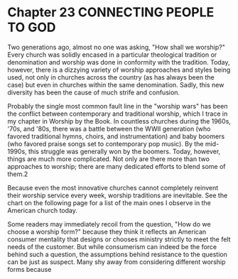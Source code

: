 # Chapter 23 CONNECTING PEOPLE TO GOD
Two generations ago, almost no one was asking, "How shall we worship?" Every church was solidly encased in a particular theological tradition or denomination and worship was done in conformity with the tradition. Today, however, there is a dizzying variety of worship approaches and styles being used, not only in churches across the country (as has always been the case) but even in churches within the same
denomination. Sadly, this new diversity has been the cause of much strife and confusion.

Probably the single most common fault line in the "worship wars" has been the conflict between contemporary and traditional worship, which I trace in my chapter in Worship by the Book. In countless churches during the 1960s, '70s, and '80s, there was a battle between the WWII generation (who favored traditional hymns, choirs, and instrumentation) and baby boomers (who favored praise songs
set to contemporary pop music). By the mid-1990s, this struggle was generally won by the boomers. Today, however, things are much more complicated. Not only are there more than two approaches to worship; there are many dedicated efforts to blend some of them.2

Because even the most innovative churches cannot completely reinvent their worship service every week, worship traditions are inevitable. See the chart on the following page for a list of the main ones I observe in the American church today.

Some readers may immediately recoil from the question, "How do we choose a worship form?" because they think it reflects an American consumer mentality that designs or chooses ministry strictly to meet the felt needs of the customer. But while consumerism can indeed be the force behind such a question, the assumptions behind resistance to the question can be just as suspect. Many shy away from
considering different worship forms because 
